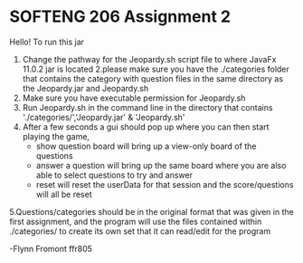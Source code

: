 # SOFTENG 206 Assignment 2

Hello!
To run this jar
1. Change the pathway for the Jeopardy.sh script file to where JavaFx 11.0.2 jar is located
2.please make sure you have the ./categories folder that contains the category with question files in the same directory
as the Jeopardy.jar and Jeopardy.sh
3. Make sure you have executable permission for Jeopardy.sh
4. Run Jeopardy.sh in the command line in the directory that contains './categories/','Jeopardy.jar' & 'Jeopardy.sh'
5. After a few seconds a gui should pop up where you can then start playing the game,
	- show question board will bring up a view-only board of the questions
	- answer a question will bring up the same board where you are also able to select questions to try and answer
	- reset will reset the userData for that session and the score/questions will all be reset
	
5.Questions/categories should be in the original format that was given in the first assignment, and the program will use the files contained within ./categories/ to create its own set that it can read/edit for the program

-Flynn Fromont
ffr805

